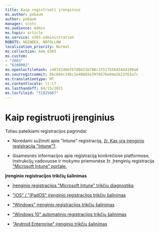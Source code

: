 ```yaml
---
title: Kaip registruoti įrenginius
ms.author: pebaum
author: pebaum
manager: scotv
ms.audience: Admin
ms.topic: article
ms.service: o365-administration
ROBOTS: NOINDEX, NOFOLLOW
localization_priority: Normal
ms.collection: Adm_O365
ms.custom:
- "2683"
- "6200002"
ms.openlocfilehash: c40742d6bfb7d0431b788c15517b50d34dd199a0
ms.sourcegitcommit: 8bc60ec34bc1e40685e3976576e04a2623f63a7c
ms.translationtype: MT
ms.contentlocale: lt-LT
ms.lasthandoff: 04/15/2021
ms.locfileid: "51825667"
---
```

# <a name="how-to-enroll-devices"></a>Kaip registruoti įrenginius

Toliau pateikiami registracijos pagrindai:

- Norėdami sužinoti apie "Intune" registraciją, [žr. Kas yra įrenginio registracija "Intune"?](https://docs.microsoft.com/mem/intune/enrollment/device-enrollment).

- Išsamesnės informacijos apie registraciją konkrečiose platformose, instrukcijų vadovuose ir mokymo priemonėse žr. Įrenginių registracija ["Microsoft Intune" portale.](https://docs.microsoft.com/mem/intune/enrollment/)

**Įrenginio registracijos trikčių šalinimas**

- [Įrenginio registracijos "Microsoft Intune" trikčių diagnostika](https://docs.microsoft.com/mem/intune/enrollment/troubleshoot-device-enrollment-in-intune)

- ["iOS" / "iPadOS" įrenginio registracijos trikčių šalinimas](https://docs.microsoft.com/mem/intune/enrollment/troubleshoot-ios-enrollment-errors)

- ["Windows" įrenginio registracijos trikčių šalinimas](https://docs.microsoft.com/mem/intune/enrollment/troubleshoot-windows-enrollment-errors)

- ["Windows 10" automatinio registracijos trikčių šalinimas](https://docs.microsoft.com/mem/intune/enrollment/troubleshoot-windows-auto-enrollment)

- ["Android Enterprise" įrenginio trikčių šalinimas](https://docs.microsoft.com/mem/intune/enrollment/troubleshoot-android-enrollment)


